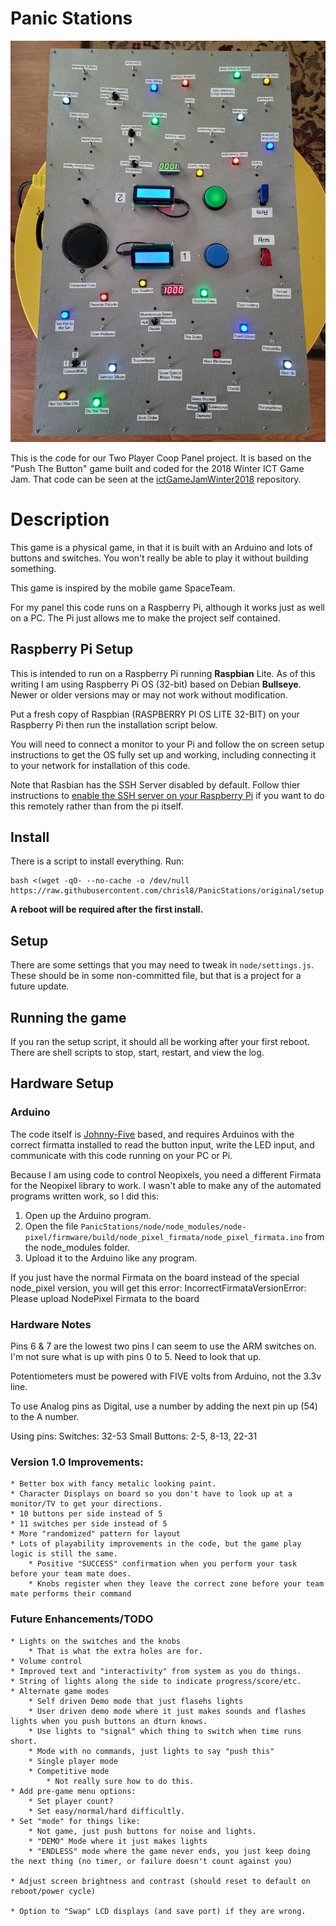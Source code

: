 # Panic Stations
![Image of Pantic Stations Game](PanicStations.jpg "Panic Stations Game")

This is the code for our Two Player Coop Panel project. It is based on the "Push The Button" game built and coded for the 2018 Winter ICT Game Jam. That code can be seen at the [ictGameJamWinter2018](https://github.com/chrisl8/ictGameJamWinter2018) repository.

# Description

This game is a physical game, in that it is built with an Arduino and lots of buttons and switches.
You won't really be able to play it without building something.

This game is inspired by the mobile game SpaceTeam.

For my panel this code runs on a Raspberry Pi, although it works just as well on a PC. The Pi just allows me to make the project self contained.

## Raspberry Pi Setup

This is intended to run on a Raspberry Pi running **Raspbian** Lite. As of this writing I am using Raspberry Pi OS (32-bit) based on Debian **Bullseye**. Newer or older versions may or may not work without modification.

Put a fresh copy of Raspbian (RASPBERRY PI OS LITE 32-BIT) on your Raspberry Pi then run the installation script below.

You will need to connect a monitor to your Pi and follow the on screen setup instructions to get the OS fully set up and working, including connecting it to your network for installation of this code.

Note that Rasbian has the SSH Server disabled by default. Follow thier instructions to [enable the SSH server on your Raspberry Pi](https://www.raspberrypi.com/documentation/computers/remote-access.html#enabling-the-server) if you want to do this remotely rather than from the pi itself.

## Install
There is a script to install everything. Run:

```
bash <(wget -qO- --no-cache -o /dev/null https://raw.githubusercontent.com/chrisl8/PanicStations/original/setup.sh)
```

**A reboot will be required after the first install.**

## Setup

There are some settings that you may need to tweak in `node/settings.js`. These should be in some non-committed file, but that is a project for a future update.

## Running the game

If you ran the setup script, it should all be working after your first reboot.  
There are shell scripts to stop, start, restart, and view the log.

## Hardware Setup

### Arduino
The code itself is [Johnny-Five](http://johnny-five.io/) based, and requires Arduinos with the correct firmatta installed to read the button input, write the LED input, and communicate with this code running on your PC or Pi.

Because I am using code to control Neopixels, you need a different Firmata for the Neopixel library to work.
I wasn't able to make any of the automated programs written work,
so I did this:

1. Open up the Arduino program.
2. Open the file `PanicStations/node/node_modules/node-pixel/firmware/build/node_pixel_firmata/node_pixel_firmata.ino` from the node_modules folder.
3. Upload it to the Arduino like any program.

If you just have the normal Firmata on the board instead of the special node_pixel version, you will get this error:
IncorrectFirmataVersionError: Please upload NodePixel Firmata to the board

### Hardware Notes

Pins 6 & 7 are the lowest two pins I can seem to use the ARM switches on.
I'm not sure what is up with pins 0 to 5. Need to look that up.

Potentiometers must be powered with FIVE volts from Arduino, not the 3.3v line.

To use Analog pins as Digital, use a number by adding the next pin up (54) to the A number.

Using pins:
Switches: 32-53
Small Buttons: 2-5, 8-13, 22-31

### Version 1.0 Improvements:
    * Better box with fancy metalic looking paint.
    * Character Displays on board so you don't have to look up at a monitor/TV to get your directions.
    * 10 buttons per side instead of 5
    * 11 switches per side instead of 5
    * More "randomized" pattern for layout
    * Lots of playability improvements in the code, but the game play logic is still the same.
        * Positive "SUCCESS" confirmation when you perform your task before your team mate does.
        * Knobs register when they leave the correct zone before your team mate performs their command

### Future Enhancements/TODO
    * Lights on the switches and the knobs
        * That is what the extra holes are for.
    * Volume control
    * Improved text and "interactivity" from system as you do things.
    * String of lights along the side to indicate progress/score/etc.
    * Alternate game modes
        * Self driven Demo mode that just flasehs lights
        * User driven demo mode where it just makes sounds and flashes lights when you push buttons an dturn knows.
        * Use lights to "signal" which thing to switch when time runs short.
        * Mode with no commands, just lights to say "push this"
        * Single player mode
        * Competitive mode
            * Not really sure how to do this.
    * Add pre-game menu options:
        * Set player count?
        * Set easy/normal/hard difficultly.
    * Set "mode" for things like:
        * Not game, just push buttons for noise and lights.
        * "DEMO" Mode where it just makes lights
        * "ENDLESS" mode where the game never ends, you just keep doing the next thing (no timer, or failure doesn't count against you)

    * Adjust screen brightness and contrast (should reset to default on reboot/power cycle)

    * Option to "Swap" LCD displays (and save port) if they are wrong.

